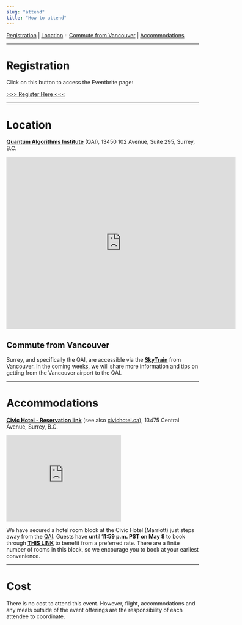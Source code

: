 ```yaml
---
slug: "attend"
title: "How to attend"
---
```


<p class="text-center">
  <a href="#registration">Registration</a> |
  <a href="#location">Location</a> ::
  <a href="#commute-from-vancouver">Commute from Vancouver</a> |
  <a href="#accommodations">Accommodations</a>
</p>

<hr />

# Registration

Click on this button to access the Eventbrite page:

<p class="text-center">
  <a class="btn btn-primary btn-lg" href="https://www.eventbrite.ca/e/spring-dri-connect-rencontre-printaniere-sur-lirn-tickets-600841572317" role="button" aria-disabled="true">
    &gt;&gt;&gt; Register Here &lt;&lt;&lt;
  </a>
</p>

<hr />

# Location  

[**Quantum Algorithms Institute**](https://quantumalgorithms.ca/) (QAI),
13450 102 Avenue, Suite 295, Surrey, B.C.

<iframe src="https://www.google.com/maps/embed?pb=!1m14!1m8!1m3!1d4139.394764458798!2d-122.85142438968151!3d49.18812994808747!3m2!1i1024!2i768!4f13.1!3m3!1m2!1s0x5485d9d4987d011b%3A0xbf9ed826a2e27fc!2sQuantum%20Algorithms%20Institute!5e0!3m2!1sfr!2sca!4v1680728352700!5m2!1sfr!2sca" width="600" height="450" style="border:0;" allowfullscreen="" loading="lazy" referrerpolicy="no-referrer-when-downgrade"></iframe>

## Commute from Vancouver

Surrey, and specifically the QAI, are accessible via the
[**SkyTrain**](https://www.translink.ca/) from Vancouver.
In the coming weeks, we will share more information and
tips on getting from the Vancouver airport to the QAI.

<hr />

# Accommodations

[**Civic Hotel - Reservation link**](https://www.marriott.com/event-reservations/reservation-link.mi?id=1679502293533&key=GRP&app=resvlink)
(see also [civichotel.ca](https://civichotel.ca/)),
13475 Central Avenue, Surrey, B.C.

<iframe src="https://www.google.com/maps/embed?pb=!1m18!1m12!1m3!1d9564.838223780587!2d-122.85612885584797!3d49.1885585663603!2m3!1f0!2f0!3f0!3m2!1i1024!2i768!4f13.1!3m3!1m2!1s0x5485d9d358d76255%3A0x1b4a79bf22c7b38a!2sCivic%20Hotel%2C%20Autograph%20Collection!5e0!3m2!1sfr!2sca!4v1680728432707!5m2!1sfr!2sca" width="300" height="225" style="border:0;" allowfullscreen="" loading="lazy" referrerpolicy="no-referrer-when-downgrade"></iframe>

We have secured a hotel room block at the Civic Hotel (Marriott)
just steps away from the [QAI](#location).
Guests have **until 11:59 p.m. PST on May 8** to book through
[**THIS LINK**](https://www.marriott.com/event-reservations/reservation-link.mi?id=1679502293533&key=GRP&app=resvlink)
to benefit from a preferred rate.
There are a finite number of rooms in this block, so
we encourage you to book at your earliest convenience.

<hr />

# Cost

There is no cost to attend this event.
However, flight, accommodations and any meals outside of the event
offerings are the responsibility of each attendee to coordinate.
